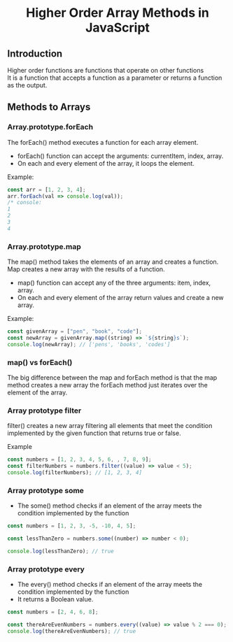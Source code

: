 <h1 align="center">Higher Order Array Methods in JavaScript</h1>

## Introduction

Higher order functions are functions that operate on other functions  
It is a function that accepts a function as a parameter or returns a function as the output.

## Methods to Arrays

### Array.prototype.forEach

The forEach() method executes a function for each array element.

- forEach() function can accept the arguments: currentItem, index, array.
- On each and every element of the array, it loops the element.

Example:

```js
const arr = [1, 2, 3, 4];
arr.forEach(val => console.log(val));
/* console:
1
2
3
4
```

### Array.prototype.map

The map() method takes the elements of an array and creates a function. Map creates a new array with the results of a function.

- map() function can accept any of the three arguments: item, index, array.
- On each and every element of the array return values and create a new array.

Example:

```js
const givenArray = ["pen", "book", "code"];
const newArray = givenArray.map((string) => `${string}s`);
console.log(newArray); // ['pens', 'books', 'codes']
```

### map() vs forEach()

The big difference between the map and forEach method is that the map method creates a new array
the forEach method just iterates over the element of the array.

### Array prototype filter

filter() creates a new array filtering all elements that meet the condition implemented by the given function that returns true or false.

Example

```js
const numbers = [1, 2, 3, 4, 5, 6, , 7, 8, 9];
const filterNumbers = numbers.filter((value) => value < 5);
console.log(filterNumbers); // [1, 2, 3, 4]
```

### Array prototype some

- The some() method checks if an element of the array meets the condition implemented by the function

```js
const numbers = [1, 2, 3, -5, -10, 4, 5];

const lessThanZero = numbers.some((number) => number < 0);

console.log(lessThanZero); // true
```

### Array prototype every

- The every() method checks if an element of the array meets the condition implemented by the function
- It returns a Boolean value.

```js
const numbers = [2, 4, 6, 8];

const thereAreEvenNumbers = numbers.every((value) => value % 2 === 0);
console.log(thereAreEvenNumbers); // true
```
